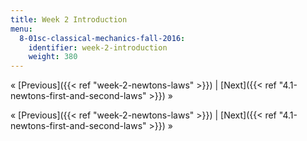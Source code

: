 ```yaml
---
title: Week 2 Introduction
menu:
  8-01sc-classical-mechanics-fall-2016:
    identifier: week-2-introduction
    weight: 380
---
```

« [Previous]({{< ref "week-2-newtons-laws" >}}) | [Next]({{< ref "4.1-newtons-first-and-second-laws" >}}) »

« [Previous]({{< ref "week-2-newtons-laws" >}}) | [Next]({{< ref "4.1-newtons-first-and-second-laws" >}}) »